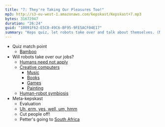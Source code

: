 ```yaml
---
title: "7: They're Taking Our Pleasures Too!"
mp3: http://s3-eu-west-1.amazonaws.com/kepskast/Kepskast+7.mp3
bytes: 31672947
duration: "26:24"
guid: "10091F62-E5C0-49C6-BF95-9FE5ACF04E17"
summary: "Keps quiz, let robots take over and talk about themselves. (Narcissists...)"
---
```


* Quiz match point
    * [Bamboo](http://en.wikipedia.org/wiki/Bamboo)
* Will robots take over our jobs?
    * [Humans need not apply](https://www.youtube.com/watch?v=7Pq-S557XQU)
    * [Creative computers](http://en.wikipedia.org/wiki/Computational_creativity "Computational creativity - Wikipedia, the free encyclopedia")
        * [Music](http://arstechnica.com/science/2009/09/virtual-composer-makes-beautiful-musicand-stirs-controversy/)
        * [Books](http://readwrite.com/2013/01/15/why-write-your-own-book-when-an-algorithm-can-do-it-for-you)
        * [Games](http://www.rockpapershotgun.com/2012/06/04/the-ai-that-designs-its-own-games/)
        * [Painting](http://www.thepaintingfool.com)
    * [Human-robot symbiosis](http://en.wikipedia.org/wiki/Transhumanism)
* Meta-kepskast
    * Evaluation
    * [Uh, erm, yes, well, um, hmm](http://en.wikipedia.org/wiki/Speech_disfluency)
    * Cut people off!
    * Petter's going to [South Africa](http://en.wikipedia.org/wiki/South_Africa)
    